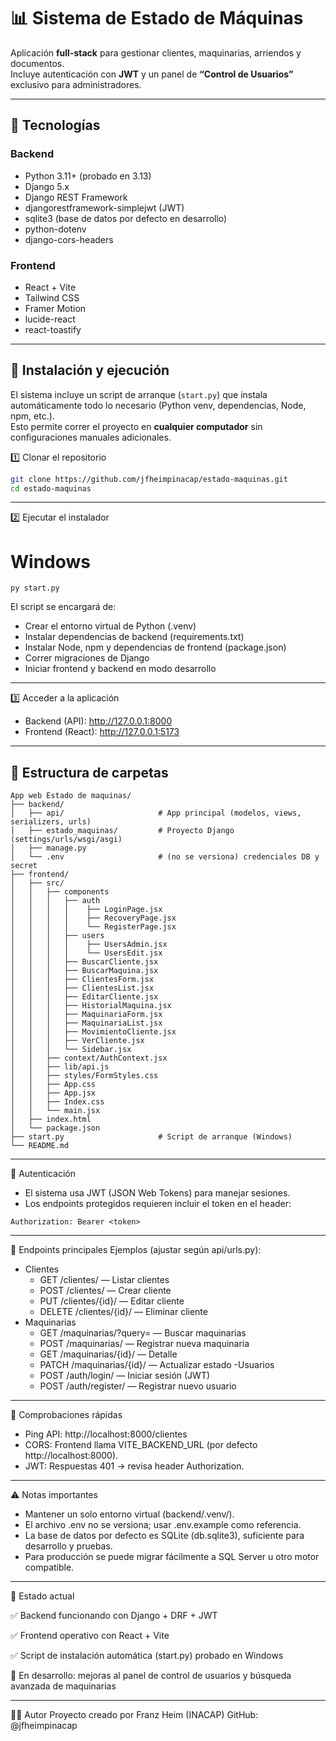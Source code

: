 # 📊 Sistema de Estado de Máquinas

Aplicación **full-stack** para gestionar clientes, maquinarias, arriendos y documentos.  
Incluye autenticación con **JWT** y un panel de **“Control de Usuarios”** exclusivo para administradores.

---

## 🧱 Tecnologías

### Backend
- Python 3.11+ (probado en 3.13)
- Django 5.x
- Django REST Framework
- djangorestframework-simplejwt (JWT)
- sqlite3 (base de datos por defecto en desarrollo)
- python-dotenv
- django-cors-headers

### Frontend
- React + Vite
- Tailwind CSS
- Framer Motion
- lucide-react
- react-toastify

---

## 🚀 Instalación y ejecución

El sistema incluye un script de arranque (`start.py`) que instala automáticamente todo lo necesario (Python venv, dependencias, Node, npm, etc.).  
Esto permite correr el proyecto en **cualquier computador** sin configuraciones manuales adicionales.

1️⃣ Clonar el repositorio
```bash
git clone https://github.com/jfheimpinacap/estado-maquinas.git
cd estado-maquinas
```
---
2️⃣ Ejecutar el instalador
# Windows
```
py start.py
```
El script se encargará de:
- Crear el entorno virtual de Python (.venv)
- Instalar dependencias de backend (requirements.txt)
- Instalar Node, npm y dependencias de frontend (package.json)
- Correr migraciones de Django
- Iniciar frontend y backend en modo desarrollo
---
3️⃣ Acceder a la aplicación
- Backend (API): http://127.0.0.1:8000
- Frontend (React): http://127.0.0.1:5173
---
## 📂 Estructura de carpetas
```
App web Estado de maquinas/
├── backend/
│   ├── api/                     # App principal (modelos, views, serializers, urls)
│   ├── estado_maquinas/         # Proyecto Django (settings/urls/wsgi/asgi)
│   ├── manage.py
│   └── .env                     # (no se versiona) credenciales DB y secret
├── frontend/
│   ├── src/
│   │   ├── components
│   │   │   ├── auth
│   │   │   │    ├── LoginPage.jsx
│   │   │   │    ├── RecoveryPage.jsx
│   │   │   │    └── RegisterPage.jsx
│   │   │   ├── users
│   │   │   │    ├── UsersAdmin.jsx
│   │   │   │    └── UsersEdit.jsx
│   │   │   ├── BuscarCliente.jsx
│   │   │   ├── BuscarMaquina.jsx
│   │   │   ├── ClientesForm.jsx
│   │   │   ├── ClientesList.jsx
│   │   │   ├── EditarCliente.jsx
│   │   │   ├── HistorialMaquina.jsx
│   │   │   ├── MaquinariaForm.jsx
│   │   │   ├── MaquinariaList.jsx
│   │   │   ├── MovimientoCliente.jsx
│   │   │   ├── VerCliente.jsx
│   │   │   └── Sidebar.jsx
│   │   ├── context/AuthContext.jsx
│   │   ├── lib/api.js
│   │   ├── styles/FormStyles.css
│   │   ├── App.css
│   │   ├── App.jsx
│   │   ├── Index.css
│   │   └── main.jsx
│   ├── index.html
│   └── package.json
├── start.py                     # Script de arranque (Windows)
└── README.md
```
---
🔑 Autenticación
- El sistema usa JWT (JSON Web Tokens) para manejar sesiones.
- Los endpoints protegidos requieren incluir el token en el header:
```
Authorization: Bearer <token>
```
---
🔌 Endpoints principales
Ejemplos (ajustar según api/urls.py):
- Clientes
  - GET /clientes/ — Listar clientes
  - POST /clientes/ — Crear cliente
  - PUT /clientes/{id}/ — Editar cliente
  - DELETE /clientes/{id}/ — Eliminar cliente
- Maquinarias
  - GET /maquinarias/?query= — Buscar maquinarias
  - POST /maquinarias/ — Registrar nueva maquinaria
  - GET /maquinarias/{id}/ — Detalle
  - PATCH /maquinarias/{id}/ — Actualizar estado
-Usuarios
  - POST /auth/login/ — Iniciar sesión (JWT)
  - POST /auth/register/ — Registrar nuevo usuario
---
🧪 Comprobaciones rápidas
- Ping API: http://localhost:8000/clientes
- CORS: Frontend llama VITE_BACKEND_URL (por defecto http://localhost:8000).
- JWT: Respuestas 401 → revisa header Authorization.
---
⚠️ Notas importantes
- Mantener un solo entorno virtual (backend/.venv/).
- El archivo .env no se versiona; usar .env.example como referencia.
- La base de datos por defecto es SQLite (db.sqlite3), suficiente para desarrollo y pruebas.
- Para producción se puede migrar fácilmente a SQL Server u otro motor compatible.
---
📌 Estado actual

✅ Backend funcionando con Django + DRF + JWT

✅ Frontend operativo con React + Vite

✅ Script de instalación automática (start.py) probado en Windows

🔄 En desarrollo: mejoras al panel de control de usuarios y búsqueda avanzada de maquinarias

---
👨‍💻 Autor
Proyecto creado por Franz Heim (INACAP)
GitHub: @jfheimpinacap

